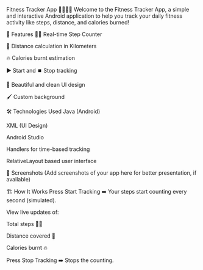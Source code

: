 Fitness Tracker App 🏃‍♀️🏋️‍♂️
Welcome to the Fitness Tracker App, a simple and interactive Android application to help you track your daily fitness activity like steps, distance, and calories burned!

📱 Features
🚶‍♂️ Real-time Step Counter

📏 Distance calculation in Kilometers

🔥 Calories burnt estimation

▶️ Start and ⏹️ Stop tracking

🎨 Beautiful and clean UI design

🖌️ Custom background

🛠️ Technologies Used
Java (Android)

XML (UI Design)

Android Studio

Handlers for time-based tracking

RelativeLayout based user interface

📸 Screenshots
(Add screenshots of your app here for better presentation, if available)

🏗️ How It Works
Press Start Tracking ➡️ Your steps start counting every second (simulated).

View live updates of:

Total steps 🚶‍♀️

Distance covered 📏

Calories burnt 🔥

Press Stop Tracking ➡️ Stops the counting.

